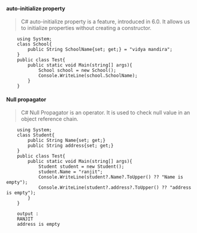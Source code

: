 #### auto-initialize property

> C# auto-initialize property is a feature, introduced in 6.0. It allows us to initialize properties without creating a constructor. 

        using System;
        class School{
            public String SchoolName{set; get;} = "vidya mandira";
        }
        public class Test{  
            public static void Main(string[] args){  
                School school = new School();
                Console.WriteLine(school.SchoolName);
            }    
        }
        
        
#### Null propagator        

> C# Null Propagator is an operator. It is used to check null value in an object reference chain. 
    
        using System;
        class Student{
            public String Name{set; get;}
            public String address{set; get;}
        }
        public class Test{  
            public static void Main(string[] args){  
                Student student = new Student();
                student.Name = "ranjit";
                Console.WriteLine(student?.Name?.ToUpper() ?? "Name is empty");
                Console.WriteLine(student?.address?.ToUpper() ?? "address is empty");        
            }    
        }
        
        output : 
        RANJIT
        address is empty
